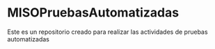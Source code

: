 # MISOPruebasAutomatizadas
Este es un repositorio creado para realizar las actividades de pruebas automatizadas
